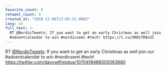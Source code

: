 ```yaml
---
favorite_count: 0
retweet_count: 0
created_at: "2018-12-06T12:05:31.000Z"
lang: en
full_text: >-
  RT @NordicTweets: If you want to get an early Christmas as well join our
  #adventcalendar to win #nordicsemi #tech! https://t.co/XR01fR0v2C
---
```


RT [@NordicTweets](https://twitter.com/NordicTweets): If you want to get an
early Christmas as well join our #adventcalendar to win #nordicsemi #tech!
<https://twitter.com/davywtf/status/1070418486005063680>
